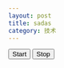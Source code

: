 ```yaml
---
layout: post
title: sadas
category: 技术
---
```

<script type="text/javascript">
	var IMAGE_DEFAULT = "/public/img/mona_lisa_crop.jpg";
	var IMAGE = new Image();

	var ID_EVOLVE = 0;

	var WIDTH = 0;
	var HEIGHT = 0;
	var CANVAS_SOURCE = 0;
	var CANVAS_EVOLVE = 0;
	var CONTEXT_SOURCE = 0;
	var CONTEXT_EVOLVE = 0;
	var DATA_SOURCE = 0;
	var DATA_EVOLVE = 0;

	var MAX_POLYGONS = 50;
	var MAX_POINTS = 6;

	var INDIV_EVOLVE = new Array(MAX_POLYGONS);

	var CHANGED_POLYGON_INDEX = 0;
	var CHANGED_POINT_INDEX = 0;
	var CHANGED_POLYGON = 0;

	var SUBPIXELS = 0;
	var DEPTH = 4;

	var FITNESS_MAX = 999923400656;
	var FITNESS_SOURCE = FITNESS_MAX;
	var FITNESS_EVOLVE = FITNESS_MAX;

	function init() {
		IMAGE.src = IMAGE_DEFAULT;
		IMAGE.onload = function() {
			init_canvas();
			init_data();
			unitTest();
		}
	}
	window.onload = init();
	function random_int(maxval) {
		return Math.round(maxval * Math.random());
	}

	function random_float(maxval) {
		return maxval * Math.random();
	}

	

	function init_canvas() {
		CANVAS_SOURCE = document.getElementById('canvas_source');
		CONTEXT_SOURCE = CANVAS_SOURCE.getContext('2d');

		CANVAS_EVOLVE = document.getElementById('canvas_evolve');
		CONTEXT_EVOLVE = CANVAS_EVOLVE.getContext('2d');

		WIDTH = IMAGE.width;
		HEIGHT = IMAGE.height;

		CANVAS_SOURCE.setAttribute('width', WIDTH);
		CANVAS_SOURCE.setAttribute('height', HEIGHT);

		CANVAS_EVOLVE.setAttribute('width', WIDTH);
		CANVAS_EVOLVE.setAttribute('height', HEIGHT);

		SUBPIXELS = WIDTH * HEIGHT * DEPTH;

		CONTEXT_SOURCE.drawImage(IMAGE, 0, 0, WIDTH, HEIGHT)
	}

	function init_data() {
		DATA_SOURCE = CONTEXT_SOURCE.getImageData(0, 0, WIDTH, HEIGHT).data;

		for (var i = 0; i < MAX_POLYGONS; i++) {
			var color = {
				'r': random_int(255),
				'g': random_int(255),
				'b': random_int(255),
				'a': 0.001
			};
			var points = new Array(MAX_POINTS);
			for (var j = 0; j < MAX_POINTS; j++) {
				points[j] = {
					'x': random_int(WIDTH),
					'y': random_int(HEIGHT)
				};
			}
			var polygon = {
				'color': color,
				'points': points
			}
			INDIV_EVOLVE[i] = polygon;
		};
		//init CHANGED_POLYGON
		var color = {
			'r': random_int(255),
			'g': random_int(255),
			'b': random_int(255),
			'a': 0.001
		};
		var points = new Array(MAX_POINTS);
		for (var j = 0; j < MAX_POINTS; j++) {
			points[j] = {
				'x': random_int(WIDTH),
				'y': random_int(HEIGHT)
			};
		}
		CHANGED_POLYGON = {
			'color': color,
			'points': points
		}
	}

	function start() {
		ID_EVOLVE = setInterval(evolve, 0);
	}

	function stop() {
		clearInterval(ID_EVOLVE);
	}

	function evolve() {
		mutate();
		draw(CONTEXT_EVOLVE, INDIV_EVOLVE);
		FITNESS_EVOLVE = compute_fitness();
		console.log(FITNESS_EVOLVE + " " + FITNESS_SOURCE);

		if (FITNESS_EVOLVE < FITNESS_SOURCE) {
			FITNESS_SOURCE = FITNESS_EVOLVE;
		} else {
			//roll back
			copyPolugon(CHANGED_POLYGON, INDIV_EVOLVE[CHANGED_POLYGON_INDEX]);
		}


	}

	function mutate() {
		CHANGED_POLYGON_INDEX = random_int(MAX_POLYGONS - 1);
		copyPolugon(INDIV_EVOLVE[CHANGED_POLYGON_INDEX], CHANGED_POLYGON);
		var ran = random_float(2.0);
		if (ran < 1) {
			if (ran < 0.25) {
				INDIV_EVOLVE[CHANGED_POLYGON_INDEX].color.r = random_int(255);
			} else if (ran < 0.5) {
				INDIV_EVOLVE[CHANGED_POLYGON_INDEX].color.g = random_int(255);
			} else if (ran < 0.75) {
				INDIV_EVOLVE[CHANGED_POLYGON_INDEX].color.b = random_int(255);
			} else {
				INDIV_EVOLVE[CHANGED_POLYGON_INDEX].color.a = random_float(1.0);
			}
		} else {
			CHANGED_POINT_INDEX = random_int(MAX_POINTS - 1);
			if (ran < 1.5) {
				INDIV_EVOLVE[CHANGED_POLYGON_INDEX].points[CHANGED_POINT_INDEX].x = random_int(WIDTH);
			} else {
				INDIV_EVOLVE[CHANGED_POLYGON_INDEX].points[CHANGED_POINT_INDEX].y = random_int(HEIGHT);
			}

		}
	}

	function copyPolugon(from, to) {
		to.color.r = from.color.r;
		to.color.g = from.color.g;
		to.color.b = from.color.b;
		to.color.a = from.color.a;

		for (var j = 0; j < MAX_POINTS; j++) {
			to.points[j].x = from.points[j].x;
			to.points[j].y = from.points[j].y;
		};
	}

	function compute_fitness() {
		var fitness = 0;

		DATA_EVOLVE = CONTEXT_EVOLVE.getImageData(0, 0, WIDTH, HEIGHT).data;

		for (var i = 0; i < SUBPIXELS; ++i) {
			if (i % DEPTH != 3)
				fitness += Math.abs(DATA_SOURCE[i] - DATA_EVOLVE[i]);
		}
		return fitness;
	}

	function draw(ctx, polygons) {
		ctx.fillStyle = "rgb(255,255,255)";
		ctx.fillRect(0, 0, WIDTH, HEIGHT);
		for (var i = 0; i < MAX_POLYGONS; i++) {
			drawPolygon(ctx, polygons[i]);
		};
	}

	function drawPolygon(ctx, polygon) {
		ctx.fillStyle = "rgba(" + polygon.color.r + "," + polygon.color.g + "," + polygon.color.b + "," + polygon.color.a + ")";
		ctx.beginPath();
		ctx.moveTo(polygon.points[0].x, polygon.points[0].y);
		for (var i = 1; i < MAX_POINTS; i++) {
			ctx.lineTo(polygon.points[i].x, polygon.points[i].y);
		}
		ctx.closePath();
		ctx.fill();
	}
</script>

<div>
	<canvas id="canvas_source" width=200 height=200></canvas>
	<canvas id="canvas_evolve" width=200 height=200></canvas>
	<input type="button" value="Start" onclick="start()" />
	<input type="button" value="Stop" onclick="stop()" />
<div>